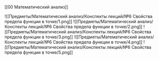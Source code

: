 [[00 Математический анализ]]

![[Предметы/Математический анализ/Конспекты лекций/№6 Свойства предела функции в точке/1.png]]
![[Предметы/Математический анализ/Конспекты лекций/№6 Свойства предела функции в точке/2.png]]
![[Предметы/Математический анализ/Конспекты лекций/№6 Свойства предела функции в точке/3.png]]
![[Предметы/Математический анализ/Конспекты лекций/№6 Свойства предела функции в точке/4.png]]
![[Предметы/Математический анализ/Конспекты лекций/№6 Свойства предела функции в точке/5.png]]
